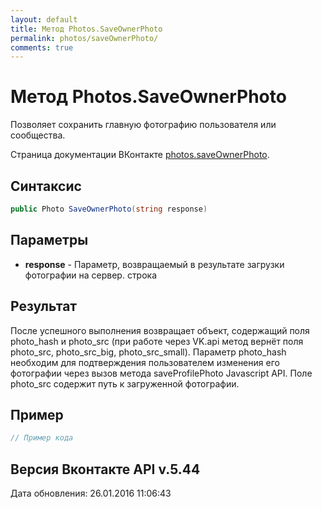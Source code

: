```yaml
---
layout: default
title: Метод Photos.SaveOwnerPhoto
permalink: photos/saveOwnerPhoto/
comments: true
---
```

# Метод Photos.SaveOwnerPhoto
Позволяет сохранить главную фотографию пользователя или сообщества.

Страница документации ВКонтакте [photos.saveOwnerPhoto](https://vk.com/dev/photos.saveOwnerPhoto).

## Синтаксис
``` csharp
public Photo SaveOwnerPhoto(string response)
```

## Параметры
+ **response** - Параметр, возвращаемый в результате загрузки фотографии на сервер. строка

## Результат
После успешного выполнения возвращает объект, содержащий поля photo_hash и photo_src (при работе через VK.api метод вернёт поля photo_src, photo_src_big, photo_src_small). Параметр photo_hash необходим для подтверждения пользователем изменения его фотографии через вызов метода saveProfilePhoto Javascript API. Поле photo_src содержит путь к загруженной фотографии.

## Пример
``` csharp
// Пример кода
```

## Версия Вконтакте API v.5.44
Дата обновления: 26.01.2016 11:06:43
